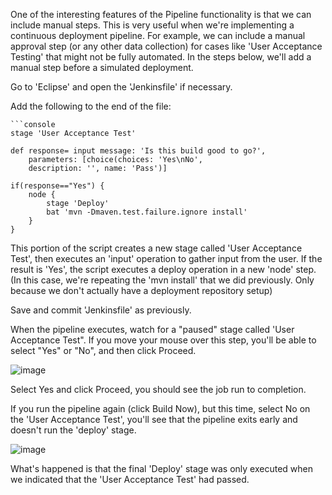 One of the interesting features of the Pipeline functionality is that we can include manual steps. This is very useful when we're implementing a continuous deployment pipeline.
For example, we can include a manual approval step (or any other data collection) for cases like 'User Acceptance Testing' that might not be fully automated.
In the steps below, we'll add a manual step before a simulated deployment.

Go to 'Eclipse' and open the 'Jenkinsfile' if necessary.

Add the following to the end of the file:

    ```console
    stage 'User Acceptance Test'

    def response= input message: 'Is this build good to go?', 
        parameters: [choice(choices: 'Yes\nNo',
        description: '', name: 'Pass')]

    if(response=="Yes") { 
        node {
            stage 'Deploy'
            bat 'mvn -Dmaven.test.failure.ignore install'
        }
    }

This portion of the script creates a new stage called 'User Acceptance Test', then executes an 'input' operation to gather input from the user.  If the result is 'Yes', the script executes a deploy operation in a new 'node' step. (In this case, we're repeating the 'mvn install' that we did previously. Only because we don't actually have a deployment repository setup)

Save and commit 'Jenkinsfile' as previously.
    
When the pipeline executes, watch for a "paused" stage called 'User Acceptance Test". If you move your mouse over this step, you'll be able to select "Yes" or "No", and then click Proceed.

![image](https://user-images.githubusercontent.com/558905/37570746-f8733e9a-2ac9-11e8-850d-8042645787f1.png)

Select Yes and click Proceed, you should see the job run to completion.

If you run the pipeline again (click Build Now), but this time, select No on the 'User Acceptance Test', you'll see that the pipeline exits early and doesn't run the 'deploy' stage.

![image](https://user-images.githubusercontent.com/558905/37570747-ffefc058-2ac9-11e8-9dc8-4d375ebe4aed.png)

What's happened is that the final 'Deploy' stage was only executed when we indicated that the 'User Acceptance Test' had passed.

